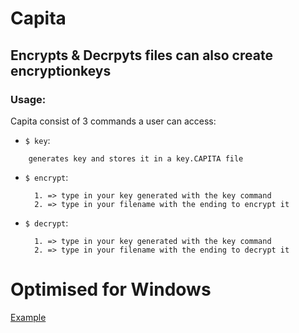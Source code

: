 # Capita
## Encrypts & Decrpyts files can also create encryptionkeys
### Usage:
Capita consist of 3 commands a user can access:
  - `$ key`:
  ```
      generates key and stores it in a key.CAPITA file
  ```
  - `$ encrypt`:
    ```
      1. => type in your key generated with the key command
      2. => type in your filename with the ending to encrypt it
    ```
  - `$ decrypt`:
    ```
      1. => type in your key generated with the key command
      2. => type in your filename with the ending to decrypt it
    ```
# Optimised for Windows



 <a href="https://github.com/xNaCly/scripts/blob/master/encrypt/Example.md" target="_blank">Example</a>
